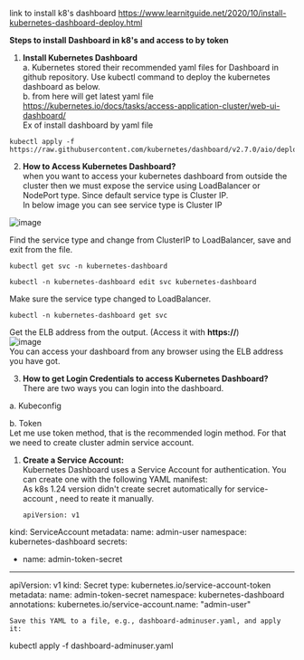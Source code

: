 link to install k8's dashboard 
https://www.learnitguide.net/2020/10/install-kubernetes-dashboard-deploy.html

**Steps to install Dashboard in k8's and access to by token**

1. **Install Kubernetes Dashboard**  
a. Kubernetes stored their recommended yaml files for Dashboard in github repository. Use kubectl command to deploy the kubernetes dashboard as below.  
b. from here will get latest yaml file https://kubernetes.io/docs/tasks/access-application-cluster/web-ui-dashboard/  
Ex of install dashboard by yaml file
```
kubectl apply -f https://raw.githubusercontent.com/kubernetes/dashboard/v2.7.0/aio/deploy/recommended.yaml
```

2. **How to Access Kubernetes Dashboard?**  
when you want to access your kubernetes dashboard from outside the cluster then we must expose the service using LoadBalancer or NodePort type. Since default service type is Cluster IP.  
In below image you can see service type is Cluster IP  

![image](https://github.com/soumya-devops/kubernetes/assets/37827483/cde7fa83-d36b-4022-96b2-78bfbb98280a)  

Find the service type and change from ClusterIP to LoadBalancer, save and exit from the file. 
```
kubectl get svc -n kubernetes-dashboard
```
```
kubectl -n kubernetes-dashboard edit svc kubernetes-dashboard
```
Make sure the service type changed to LoadBalancer.  
```
kubectl -n kubernetes-dashboard get svc
```
Get the ELB address from the output.  (Access it with **https://**)  
![image](https://github.com/soumya-devops/kubernetes/assets/37827483/761cd491-07ee-46e3-8820-248e51463d84)  
You can access your dashboard from any browser using the ELB address you have got.

3. **How to get Login Credentials to access Kubernetes Dashboard?**  
There are two ways you can login into the dashboard.

a. Kubeconfig

b. Token  
Let me use token method, that is the recommended login method. For that we need to create cluster admin service account.  
  1. **Create a Service Account:**  
     Kubernetes Dashboard uses a Service Account for authentication. You can create one with the following YAML manifest:  
     As k8s 1.24 version didn't create secret automatically for service-account , need to reate it manually.
     
     ```
     apiVersion: v1
kind: ServiceAccount
metadata:
  name: admin-user
  namespace: kubernetes-dashboard
secrets:
  - name: admin-token-secret
---
apiVersion: v1
kind: Secret
type: kubernetes.io/service-account-token
metadata:
  name: admin-token-secret
  namespace: kubernetes-dashboard
  annotations:
    kubernetes.io/service-account.name: "admin-user"
  ```  
Save this YAML to a file, e.g., dashboard-adminuser.yaml, and apply it:

```
 kubectl apply -f dashboard-adminuser.yaml
 ```
